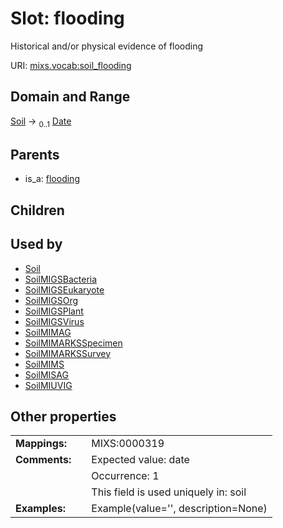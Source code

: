 
# Slot: flooding


Historical and/or physical evidence of flooding

URI: [mixs.vocab:soil_flooding](https://w3id.org/mixs/vocab/soil_flooding)


## Domain and Range

[Soil](Soil.md) &#8594;  <sub>0..1</sub> [Date](types/Date.md)

## Parents

 *  is_a: [flooding](flooding.md)

## Children


## Used by

 * [Soil](Soil.md)
 * [SoilMIGSBacteria](SoilMIGSBacteria.md)
 * [SoilMIGSEukaryote](SoilMIGSEukaryote.md)
 * [SoilMIGSOrg](SoilMIGSOrg.md)
 * [SoilMIGSPlant](SoilMIGSPlant.md)
 * [SoilMIGSVirus](SoilMIGSVirus.md)
 * [SoilMIMAG](SoilMIMAG.md)
 * [SoilMIMARKSSpecimen](SoilMIMARKSSpecimen.md)
 * [SoilMIMARKSSurvey](SoilMIMARKSSurvey.md)
 * [SoilMIMS](SoilMIMS.md)
 * [SoilMISAG](SoilMISAG.md)
 * [SoilMIUVIG](SoilMIUVIG.md)

## Other properties

|  |  |  |
| --- | --- | --- |
| **Mappings:** | | MIXS:0000319 |
| **Comments:** | | Expected value: date |
|  | | Occurrence: 1 |
|  | | This field is used uniquely in: soil |
| **Examples:** | | Example(value='', description=None) |

